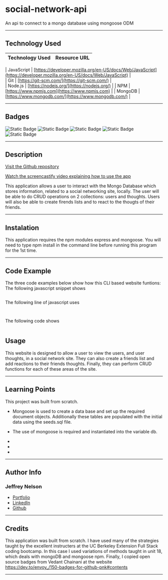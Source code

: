 # social-network-api
An api to connect to a mongo database using mongoose ODM

---

## Technology Used 

| Technology Used         | Resource URL           | 
| ------------- |:-------------:| 

| JavaScript     | [https://developer.mozilla.org/en-US/docs/Web/JavaScript](https://developer.mozilla.org/en-US/docs/Web/JavaScript)      |   
| Git | [https://git-scm.com/](https://git-scm.com/)     |    
| Node.js | [https://nodejs.org/](https://nodejs.org/)     |
| NPM | [https://www.npmjs.com](https://www.npmjs.com)   |
| MongoDB | [https://www.mongodb.com/](https://www.mongodb.com/)   |

---

## Badges
![Static Badge](https://img.shields.io/badge/JavaScript-323330?style=for-the-badge&logo=javascript&logoColor=F7DF1E)
![Static Badge](https://img.shields.io/badge/Node.js-43853D?style=for-the-badge&logo=node.js&logoColor=white)
![Static Badge](https://img.shields.io/badge/Express.js-404D59?style=for-the-badge)
![Static Badge](https://img.shields.io/badge/MongoDB-4EA94B?style=for-the-badge&logo=mongodb&logoColor=white)
![Static Badge](https://img.shields.io/badge/License-MIT_License-blue)

---

## Description

[Visit the Github repository](https://github.com/Jeffreydne/social-network-api)

[Watch the screencastify video explaining how to use the app](https://XXXXXXXXXXXXXXXXXXXXX)

This application allows a user to interact with the Mongo Database which stores information, related to a social networking site, locally. The user will be able to do CRUD operations on 2 collections: users and thoughts. Users will also be able to create firends lists and to react to the thougts of their friends. 

---

## Instalation

This application requires the npm modules express and mongoose. You will need to type npm install in the command line before running this program for the 1st time. 


---

## Code Example

The three code examples below show how this CLI based website funtions:
The following javascript snippet shows 

```JS

```
The following line of javascript uses  
```JS


```
The following code shows 



```JS

```



## Usage

This website is designed to allow a user to view the users, and user thoughts, in a social network site. They can also create a friends list and add reactions to their friends thoughts. Finally, they can perform CRUD functions for each of these areas of the site. 



---

## Learning Points

This project was built from scratch. 

* Mongoose is used to create a data base and set up the required document objects. Additionally these tables are populated with the initial data using the seeds.sql file.   

* The use of mongoose is required and instantiated into the variable db. 

<!-- mysql2 is then called using "const db = mysql.createConnection" with the required data in the subsequent code. Mysql2 allows the user to see and/or add to the data in the prebuilt tables.  -->

*  

*  

*  
   
---

## Author Info

### Jeffrey Nelson


* [Portfolio](https://jeffreydne.github.io/Jeff-Nelson-Portfolio/)
* [LinkedIn](https://www.linkedin.com/in/jeffrey-nelson13/)
* [Github](https://github.com/Jeffreydne)

---
## Credits

  This application was built from scratch. I have used many of the strategies taught by the excellent instructers at the UC Berkeley Extension Full Stack coding bootcamp. In this case I used variations of methods taught in unit 18, which deals with mongoDB and mongoose npm.  Finally, I copied open source badges from Vedant Chainani at the website https://dev.to/envoy_/150-badges-for-github-pnk#contents 
 
---